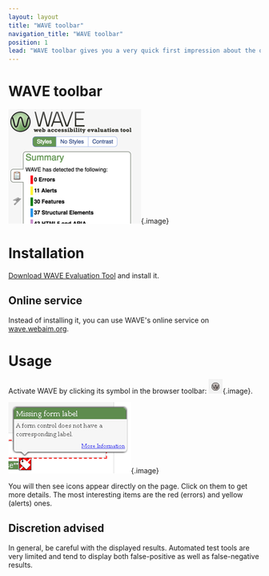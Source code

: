 ```yaml
---
layout: layout
title: "WAVE toolbar"
navigation_title: "WAVE toolbar"
position: 1
lead: "WAVE toolbar gives you a very quick first impression about the quality of the currently browsed webpage's accessibility. At the press of a button, it provides visual cues by injecting icons and detailed information right into the page."
---
```


# WAVE toolbar

![WAVE toolbar](_media/wave-toolbar.png){.image}

# Installation

[Download WAVE Evaluation Tool](https://chrome.google.com/webstore/detail/wave-evaluation-tool/jbbplnpkjmmeebjpijfedlgcdilocofh) and install it.

## Online service

Instead of installing it, you can use WAVE's online service on [wave.webaim.org](http://wave.webaim.org/).

# Usage

Activate WAVE by clicking its symbol in the browser toolbar: ![WAVE toolbar browser icon](_media/wave-toolbar-browser-icon.png){.image}.

![An error icon](_media/an-error-icon.png){.image}

You will then see icons appear directly on the page. Click on them to get more details. The most interesting items are the red (errors) and yellow (alerts) ones.

## Discretion advised

In general, be careful with the displayed results. Automated test tools are very limited and tend to display both false-positive as well as false-negative results.